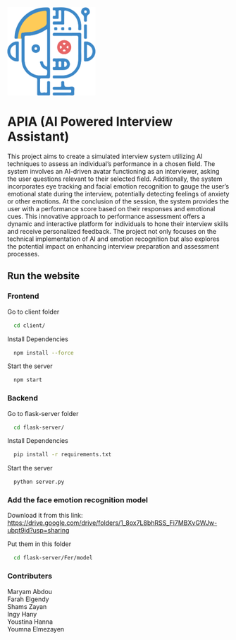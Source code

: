 <img src="./client/public/robot-blue.png" alt="Description" width="200" height="200">

# APIA (AI Powered Interview Assistant)
This project aims to create a simulated interview system utilizing AI techniques to assess an individual’s performance in a chosen field. The system involves an AI-driven avatar functioning as an interviewer, asking the user questions relevant to their selected field. Additionally, the system incorporates eye tracking and facial emotion recognition to gauge the user’s emotional state during the interview, potentially detecting feelings of anxiety or other emotions.
At the conclusion of the session, the system provides the user with a performance score based on their responses and emotional cues. This innovative approach to performance assessment offers a dynamic and interactive platform for individuals to hone their interview skills and receive personalized feedback. The project not only focuses on the technical implementation of AI and emotion recognition but also explores the potential impact on enhancing interview preparation and assessment processes.

## Run the website

### Frontend

Go to client folder

```bash
  cd client/
```

Install Dependencies

```bash
  npm install --force
```

Start the server

```bash
  npm start
```

### Backend

Go to flask-server folder

```bash
  cd flask-server/
```

Install Dependencies

```bash
  pip install -r requirements.txt
```

Start the server

```bash
  python server.py
```

### Add the face emotion recognition model

Download it from this link: <br>
https://drive.google.com/drive/folders/1_8ox7L8bhRSS_Fi7MBXvGWJw-ubpt9id?usp=sharing

Put them in this folder

```bash
  cd flask-server/Fer/model
```

### Contributers
Maryam Abdou <br>
Farah Elgendy <br>
Shams Zayan <br>
Ingy Hany <br>
Youstina Hanna <br>
Youmna Elmezayen
